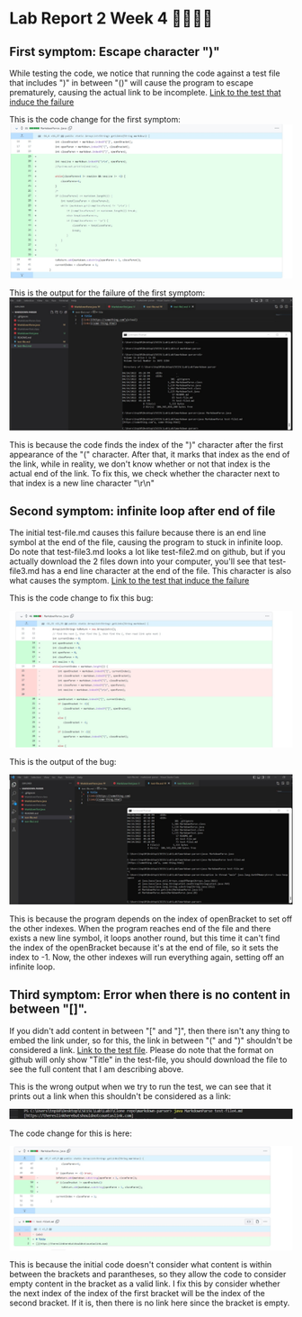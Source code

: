 # Lab Report 2 Week 4 🚨🚨🚨🚨

## First symptom: Escape character ")"

While testing the code, we notice that running the code against a test file that includes ")" in between "()" will cause the program to escape prematurely, causing the actual link to be incomplete. [Link to the test that induce the failure](https://github.com/PnTsoi/markdown-parser/blob/main/test-file2.md)

This is the code change for the first symptom:
![firstsymptom](../Pictures/final_first_symptom_code_change.jpg/)


This is the output for the failure of the first symptom:
![output of the failure](../Pictures/first_symptom_output.jpg)

This is because the code finds the index of the ")" character after the first appearance of the "(" character. After that, it marks that index as the end of the link, while in reality, we don't know whether or not that index is the actual end of the link. To fix this, we check whether the character next to that index is a new line character "\r\n"

## Second symptom: infinite loop after end of file

The initial test-file.md causes this failure because there is an end line symbol at the end of the file, causing the program to stuck in infinite loop. Do note that test-file3.md looks a lot like test-file2.md on github, but if you actually download the 2 files down into your computer, you'll see that test-file3.md has a end line character at the end of the file. This character is also what causes the symptom.
[Link to the test that induce the failure](https://github.com/PnTsoi/markdown-parser/blob/main/test-file3.md)

This is the code change to fix this bug:

![second symptom code change](../Pictures/second_symptom_code.jpg)

This is the output of the bug:

![output of the failure](../Pictures/second_symptom_output.jpg)

This is because the program depends on the index of openBracket to set off the other indexes. When the program reaches end of the file and there exists a new line symbol, it loops another round, but this time it can't find the index of the openBracket because it's at the end of file, so it sets the index to -1. Now, the other indexes will run everything again, setting off an infinite loop. 

## Third symptom: Error when there is no content in between "[]".

If you didn't add content in between "[" and "]", then there isn't any thing to embed the link under, so for this, the link in between "(" and ")" shouldn't be considered a link. [Link to the test file](https://github.com/PnTsoi/markdown-parser/blob/main/test-file4.md). Please do note that the format on github will only show "Title" in the test-file, you should download the file to see the full content that I am describing above.


This is the wrong output when we try to run the test, we can see that it prints out a link when this shouldn't be considered as a link:

![output of the failure](../Pictures/third_symptom_output.jpg)

The code change for this is here:

![code change for third symptom](../Pictures/code_diff_third_symptom.jpg)

This is because the initial code doesn't consider what content is within between the brackets and parantheses, so they allow the code to consider empty content in the bracket as a valid link. I fix this by consider whether the next index of the index of the first bracket will be the index of the second bracket. If it is, then there is no link here since the bracket is empty. 